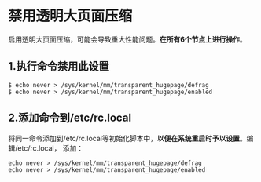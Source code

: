 禁用透明大页面压缩
================================================================================
启用透明大页面压缩，可能会导致重大性能问题。**在所有6个节点上进行操作**。

## 1.执行命令禁用此设置
```shell
$ echo never > /sys/kernel/mm/transparent_hugepage/defrag
$ echo never > /sys/kernel/mm/transparent_hugepage/enabled
```

## 2.添加命令到/etc/rc.local
将同一命令添加到/etc/rc.local等初始化脚本中，**以便在系统重启时予以设置**。编辑/etc/rc.local，
添加：
```
echo never > /sys/kernel/mm/transparent_hugepage/defrag
echo never > /sys/kernel/mm/transparent_hugepage/enabled
```
